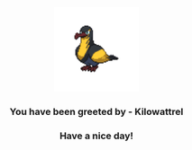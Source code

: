 <p align="center">
            <img src="https://raw.githubusercontent.com/PokeAPI/sprites/master/sprites/pokemon/941.png" width="150" height="150">
          </p>
          <h3 align="center">You have been greeted by - <b>Kilowattrel</b></h3>
          <h3 align="center">Have a nice day!</h3>
        
